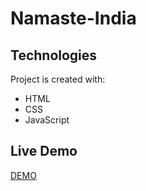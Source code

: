 # Namaste-India
## Technologies
Project is created with:
* HTML
* CSS
* JavaScript
## Live Demo
[DEMO](https://namaste-india-harsha2-0.netlify.app/)
